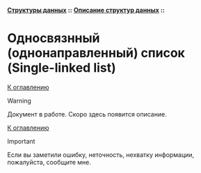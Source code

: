 **[Структуры данных](../../README.md#data-structures) ::** 
**[Описание структур данных](../../README.md#data-structures-descriptions) ::**
# Односвязнный (однонаправленный) список (Single-linked list)

<!--

-->

[К оглавлению](../../README.md#data-structures-descriptions)

> [!WARNING]
> Документ в работе. Скоро здесь появится описание.

[К оглавлению](../../README.md#data-structures-descriptions)

> [!IMPORTANT]
> Если вы заметили ошибку, неточность, нехватку информации, пожалуйста, сообщите мне.
